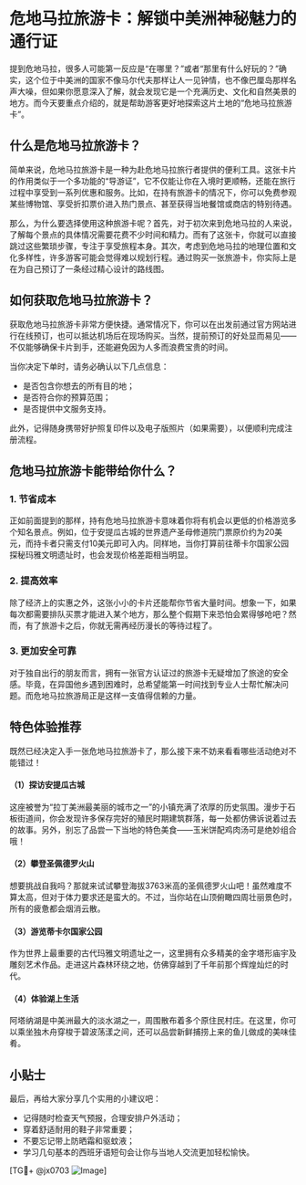 # 危地马拉旅游卡：解锁中美洲神秘魅力的通行证

提到危地马拉，很多人可能第一反应是“在哪里？”或者“那里有什么好玩的？”确实，这个位于中美洲的国家不像马尔代夫那样让人一见钟情，也不像巴厘岛那样名声大噪，但如果你愿意深入了解，就会发现它是一个充满历史、文化和自然美景的地方。而今天要重点介绍的，就是帮助游客更好地探索这片土地的“危地马拉旅游卡”。

## 什么是危地马拉旅游卡？

简单来说，危地马拉旅游卡是一种为赴危地马拉旅行者提供的便利工具。这张卡片的作用类似于一个多功能的“导游证”，它不仅能让你在入境时更顺畅，还能在旅行过程中享受到一系列优惠和服务。比如，在持有旅游卡的情况下，你可以免费参观某些博物馆、享受折扣票价进入热门景点、甚至获得当地餐馆或商店的特别待遇。

那么，为什么要选择使用这种旅游卡呢？首先，对于初次来到危地马拉的人来说，了解每个景点的具体情况需要花费不少时间和精力。而有了这张卡，你就可以直接跳过这些繁琐步骤，专注于享受旅程本身。其次，考虑到危地马拉的地理位置和文化多样性，许多游客可能会觉得难以规划行程。通过购买一张旅游卡，你实际上是在为自己预订了一条经过精心设计的路线图。

## 如何获取危地马拉旅游卡？

获取危地马拉旅游卡非常方便快捷。通常情况下，你可以在出发前通过官方网站进行在线预订，也可以抵达机场后在现场购买。当然，提前预订的好处显而易见——不仅能够确保卡片到手，还能避免因为人多而浪费宝贵的时间。

当你决定下单时，请务必确认以下几点信息：
- 是否包含你想去的所有目的地；
- 是否符合你的预算范围；
- 是否提供中文服务支持。

此外，记得随身携带好护照复印件以及电子版照片（如果需要），以便顺利完成注册流程。

## 危地马拉旅游卡能带给你什么？

### 1. 节省成本
正如前面提到的那样，持有危地马拉旅游卡意味着你将有机会以更低的价格游览多个知名景点。例如，位于安提瓜古城的世界遗产圣母修道院门票原价约为20美元，而持卡者只需支付10美元即可入内。同样地，当你打算前往蒂卡尔国家公园探秘玛雅文明遗址时，也会发现价格差距相当明显。

### 2. 提高效率
除了经济上的实惠之外，这张小小的卡片还能帮你节省大量时间。想象一下，如果每次都需要排队买票才能进入某个地方，那么整个假期下来恐怕会累得够呛吧？然而，有了旅游卡之后，你就无需再经历漫长的等待过程了。

### 3. 更加安全可靠
对于独自出行的朋友而言，拥有一张官方认证过的旅游卡无疑增加了旅途的安全感。毕竟，在异国他乡遇到困难时，总希望能第一时间找到专业人士帮忙解决问题。而危地马拉旅游局正是这样一支值得信赖的力量。

## 特色体验推荐

既然已经决定入手一张危地马拉旅游卡了，那么接下来不妨来看看哪些活动绝对不能错过！

#### （1）探访安提瓜古城
这座被誉为“拉丁美洲最美丽的城市之一”的小镇充满了浓厚的历史氛围。漫步于石板街道间，你会发现许多保存完好的殖民时期建筑群落，每一处都仿佛诉说着过去的故事。另外，别忘了品尝一下当地的特色美食——玉米饼配鸡肉汤可是绝妙组合哦！

#### （2）攀登圣佩德罗火山
想要挑战自我吗？那就来试试攀登海拔3763米高的圣佩德罗火山吧！虽然难度不算太高，但对于体力要求还是蛮大的。不过，当你站在山顶俯瞰四周壮丽景色时，所有的疲惫都会烟消云散。

#### （3）游览蒂卡尔国家公园
作为世界上最重要的古代玛雅文明遗址之一，这里拥有众多精美的金字塔形庙宇及雕刻艺术作品。走进这片森林环绕之地，仿佛穿越到了千年前那个辉煌灿烂的时代。

#### （4）体验湖上生活
阿塔纳湖是中美洲最大的淡水湖之一，周围散布着多个原住民村庄。在这里，你可以乘坐独木舟穿梭于碧波荡漾之间，还可以品尝新鲜捕捞上来的鱼儿做成的美味佳肴。

## 小贴士

最后，再给大家分享几个实用的小建议吧：

- 记得随时检查天气预报，合理安排户外活动；
- 穿着舒适耐用的鞋子非常重要；
- 不要忘记带上防晒霜和驱蚊液；
- 学习几句基本的西班牙语短句会让你与当地人交流更加轻松愉快。

[TG💪+ @jx0703 ![Image](https://github.com/user-attachments/assets/dbca1d08-cadb-493c-b0ec-ad6f7a83f270)]
